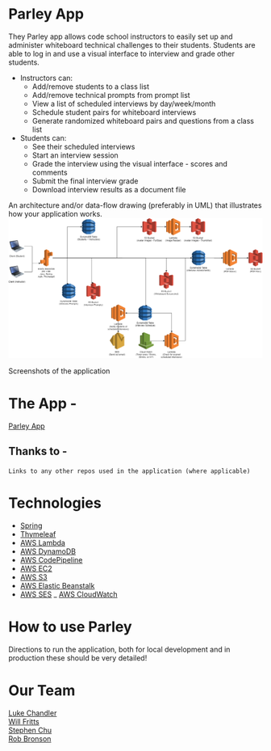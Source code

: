 # Parley App
They Parley app allows code school instructors to easily set up and administer whiteboard technical challenges to their students.  Students are able to log in and use a visual interface to interview and grade other students.

- Instructors can:  
    - Add/remove students to a class list
    - Add/remove technical prompts from prompt list
    - View a list of scheduled interviews by day/week/month
    - Schedule student pairs for whiteboard interviews
    - Generate randomized whiteboard pairs and questions from a class list
- Students can: 
    - See their scheduled interviews
    - Start an interview session
    - Grade the interview using the visual interface - scores and comments
    - Submit the final interview grade
    - Download interview results as a document file


An architecture and/or data-flow drawing (preferably in UML) that illustrates how your application works.  
![](./docs/parley_render.png)

Screenshots of the application
![]()
![]()
![]()

# The App - 
[Parley App](www.techparley.com)

## Thanks to - 
    Links to any other repos used in the application (where applicable)


# Technologies 
- [Spring](https://spring.io/)
- [Thymeleaf](https://www.thymeleaf.org/)
- [AWS Lambda](https://aws.amazon.com/lambda/)
- [AWS DynamoDB](https://aws.amazon.com/dynamodb/)
- [AWS CodePipeline](https://aws.amazon.com/codepipeline/)
- [AWS EC2](https://aws.amazon.com/ec2/)
- [AWS S3](https://aws.amazon.com/s3/)
- [AWS Elastic Beanstalk](https://aws.amazon.com/elasticbeanstalk/)
- [AWS SES](https://aws.amazon.com/ses/)
_ [AWS CloudWatch](https://aws.amazon.com/cloudwatch/)

# How to use Parley
Directions to run the application, both for local development and in production
these should be very detailed!


# Our Team
[Luke Chandler](https://github.com/lhchandler4)  
[Will Fritts](https://github.com/wafman)  
[Stephen Chu](https://github.com/stephenchu530)  
[Rob Bronson](https://github.com/rjbrons)  